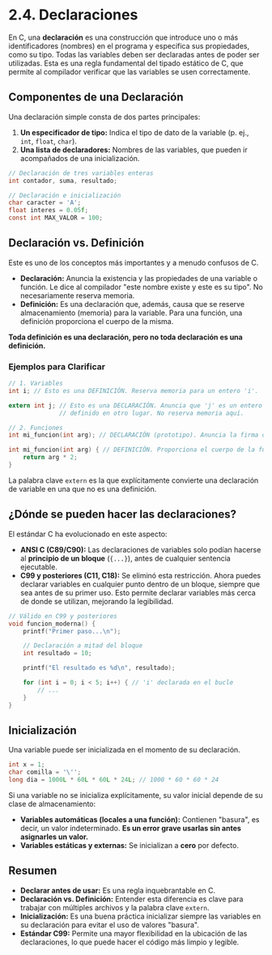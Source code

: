 # 2.4. Declaraciones

En C, una **declaración** es una construcción que introduce uno o más identificadores (nombres) en el programa y especifica sus propiedades, como su tipo. Todas las variables deben ser declaradas antes de poder ser utilizadas. Esta es una regla fundamental del tipado estático de C, que permite al compilador verificar que las variables se usen correctamente.

## Componentes de una Declaración

Una declaración simple consta de dos partes principales:

1.  **Un especificador de tipo:** Indica el tipo de dato de la variable (p. ej., `int`, `float`, `char`).
2.  **Una lista de declaradores:** Nombres de las variables, que pueden ir acompañados de una inicialización.

```c
// Declaración de tres variables enteras
int contador, suma, resultado;

// Declaración e inicialización
char caracter = 'A';
float interes = 0.05f;
const int MAX_VALOR = 100;
```

## Declaración vs. Definición

Este es uno de los conceptos más importantes y a menudo confusos de C.

- **Declaración:** Anuncia la existencia y las propiedades de una variable o función. Le dice al compilador "este nombre existe y este es su tipo". No necesariamente reserva memoria.
- **Definición:** Es una declaración que, además, causa que se reserve almacenamiento (memoria) para la variable. Para una función, una definición proporciona el cuerpo de la misma.

**Toda definición es una declaración, pero no toda declaración es una definición.**

### Ejemplos para Clarificar

```c
// 1. Variables
int i; // Esto es una DEFINICIÓN. Reserva memoria para un entero 'i'.

extern int j; // Esto es una DECLARACIÓN. Anuncia que 'j' es un entero
              // definido en otro lugar. No reserva memoria aquí.

// 2. Funciones
int mi_funcion(int arg); // DECLARACIÓN (prototipo). Anuncia la firma de la función.

int mi_funcion(int arg) { // DEFINICIÓN. Proporciona el cuerpo de la función.
    return arg * 2;
}
```

La palabra clave `extern` es la que explícitamente convierte una declaración de variable en una que no es una definición.

## ¿Dónde se pueden hacer las declaraciones?

El estándar C ha evolucionado en este aspecto:

- **ANSI C (C89/C90):** Las declaraciones de variables solo podían hacerse al **principio de un bloque** (`{...}`), antes de cualquier sentencia ejecutable.
- **C99 y posteriores (C11, C18):** Se eliminó esta restricción. Ahora puedes declarar variables en cualquier punto dentro de un bloque, siempre que sea antes de su primer uso. Esto permite declarar variables más cerca de donde se utilizan, mejorando la legibilidad.

```c
// Válido en C99 y posteriores
void funcion_moderna() {
    printf("Primer paso...\n");

    // Declaración a mitad del bloque
    int resultado = 10;

    printf("El resultado es %d\n", resultado);

    for (int i = 0; i < 5; i++) { // 'i' declarada en el bucle
        // ...
    }
}
```

## Inicialización

Una variable puede ser inicializada en el momento de su declaración.

```c
int x = 1;
char comilla = '\'';
long dia = 1000L * 60L * 60L * 24L; // 1000 * 60 * 60 * 24
```

Si una variable no se inicializa explícitamente, su valor inicial depende de su clase de almacenamiento:

- **Variables automáticas (locales a una función):** Contienen "basura", es decir, un valor indeterminado. **Es un error grave usarlas sin antes asignarles un valor.**
- **Variables estáticas y externas:** Se inicializan a **cero** por defecto.

## Resumen

- **Declarar antes de usar:** Es una regla inquebrantable en C.
- **Declaración vs. Definición:** Entender esta diferencia es clave para trabajar con múltiples archivos y la palabra clave `extern`.
- **Inicialización:** Es una buena práctica inicializar siempre las variables en su declaración para evitar el uso de valores "basura".
- **Estándar C99:** Permite una mayor flexibilidad en la ubicación de las declaraciones, lo que puede hacer el código más limpio y legible.
